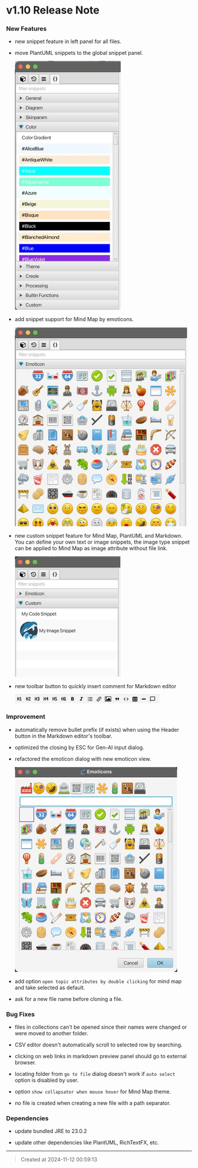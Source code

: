# v1.10 Release Note

### New Features

* new snippet feature in left panel for all files.

* move PlantUML snippets to the global snippet panel.

	![v1.10_plantuml_snippets.jpg](v1.10_plantuml_snippets.jpg)  

* add snippet support for Mind Map by emoticons.

	![v1.10_emoticons_snippets.jpg](v1.10_emoticons_snippets.jpg)  

* new custom snippet feature for Mind Map, PlantUML and Markdown. You can define your own text or image snippets, the image type snippet can be applied to Mind Map as image attribute without file link.

	![v1.10_custom_snippet.jpg](v1.10_custom_snippet.jpg)  

* new toolbar button to quickly insert comment for Markdown editor

	![v1.10_markdown_toolbar.jpg](v1.10_markdown_toolbar.jpg)  

### Improvement

* automatically remove bullet prefix (if exists) when using the Header button in the Markdown editor's toolbar.   

* optimized the closing by ESC for Gen-AI input dialog.  

* refactored the emoticon dialog with new emoticon view.

	![v1.10_emoticons.jpg](v1.10_emoticons.jpg)  

* add option `open topic attributes by double clicking` for mind map and take selected as default.

* ask for a new file name before cloning a file.

### Bug Fixes

* files in collections can't be opened since their names were changed or were moved to another folder.   

* CSV editor doesn't automatically scroll to selected row by searching.   

* clicking on web links in markdown preview panel should go to external browser.  

* locating folder from `go to file` dialog doesn't work if `auto select` option is disabled by user.

* option `show collapsator when mouse hover` for Mind Map theme.

* no file is created when creating a new file with a path separator.

### Dependencies

* update bundled JRE to 23.0.2  

* update other dependencies like PlantUML, RichTextFX, etc.

---
> Created at 2024-11-12 00:59:13

